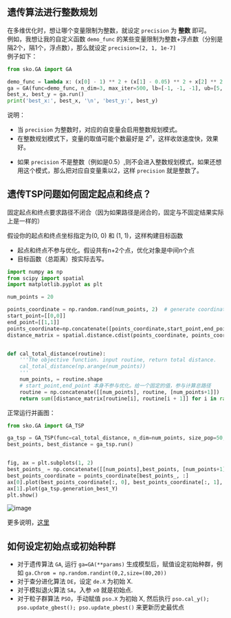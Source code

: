 
## 遗传算法进行整数规划

在多维优化时，想让哪个变量限制为整数，就设定 `precision` 为 **整数** 即可。  
例如，我想让我的自定义函数 `demo_func` 的某些变量限制为整数+浮点数（分别是隔2个，隔1个，浮点数），那么就设定 `precision=[2, 1, 1e-7]`  
例子如下：
```python
from sko.GA import GA

demo_func = lambda x: (x[0] - 1) ** 2 + (x[1] - 0.05) ** 2 + x[2] ** 2
ga = GA(func=demo_func, n_dim=3, max_iter=500, lb=[-1, -1, -1], ub=[5, 1, 1], precision=[2, 1, 1e-7])
best_x, best_y = ga.run()
print('best_x:', best_x, '\n', 'best_y:', best_y)
```

说明：
- 当 `precision` 为整数时，对应的自变量会启用整数规划模式。
- 在整数规划模式下，变量的取值可能个数最好是 $2^n$，这样收敛速度快，效果好。
<!-- - 在整数规划模式下，如果某个变量的取值可能个数不是 $2^n$，`GA` 会做这些事：
    1. 调整 `ub`，使得可能取值扩展成 $2^n$ 个
    2. 增加一个 **不等式约束** `constraint_ueq`，并使用罚函数法来处理
    3. 如果你的 **等式约束** `constraint_eq` 和 **不等式约束** `constraint_ueq` 已经很多了，更加推荐先手动做调整，以规避可能个数不是 $2^n$这种情况，毕竟太多的约束会影响性能。 -->
- 如果 `precision` 不是整数（例如是0.5）,则不会进入整数规划模式，如果还想用这个模式，那么把对应自变量乘以2，这样 `precision` 就是整数了。

## 遗传TSP问题如何固定起点和终点？
固定起点和终点要求路径不闭合（因为如果路径是闭合的，固定与不固定结果实际上是一样的）  

假设你的起点和终点坐标指定为(0, 0) 和 (1, 1)，这样构建目标函数
- 起点和终点不参与优化。假设共有n+2个点，优化对象是中间n个点
- 目标函数（总距离）按实际去写。


```python
import numpy as np
from scipy import spatial
import matplotlib.pyplot as plt

num_points = 20

points_coordinate = np.random.rand(num_points, 2)  # generate coordinate of points
start_point=[[0,0]]
end_point=[[1,1]]
points_coordinate=np.concatenate([points_coordinate,start_point,end_point])
distance_matrix = spatial.distance.cdist(points_coordinate, points_coordinate, metric='euclidean')


def cal_total_distance(routine):
    '''The objective function. input routine, return total distance.
    cal_total_distance(np.arange(num_points))
    '''
    num_points, = routine.shape
    # start_point,end_point 本身不参与优化。给一个固定的值，参与计算总路径
    routine = np.concatenate([[num_points], routine, [num_points+1]])
    return sum([distance_matrix[routine[i], routine[i + 1]] for i in range(num_points+2-1)])
```

正常运行并画图：
```python
from sko.GA import GA_TSP

ga_tsp = GA_TSP(func=cal_total_distance, n_dim=num_points, size_pop=50, max_iter=500, prob_mut=1)
best_points, best_distance = ga_tsp.run()


fig, ax = plt.subplots(1, 2)
best_points_ = np.concatenate([[num_points],best_points, [num_points+1]])
best_points_coordinate = points_coordinate[best_points_, :]
ax[0].plot(best_points_coordinate[:, 0], best_points_coordinate[:, 1], 'o-r')
ax[1].plot(ga_tsp.generation_best_Y)
plt.show()
```

![image](https://user-images.githubusercontent.com/19920283/83831463-0ac6a400-a71a-11ea-8692-beac5f465111.png)

更多说明，[这里](https://github.com/guofei9987/scikit-opt/issues/58)

## 如何设定初始点或初始种群

- 对于遗传算法 `GA`, 运行 `ga=GA(**params)` 生成模型后，赋值设定初始种群，例如 `ga.Chrom = np.random.randint(0,2,size=(80,20))`
- 对于查分进化算法 `DE`，设定 `de.X` 为初始 X.  
- 对于模拟退火算法 `SA`，入参 `x0` 就是初始点.
- 对于粒子群算法 `PSO`，手动赋值 `pso.X` 为初始 X, 然后执行 `pso.cal_y(); pso.update_gbest(); pso.update_pbest()` 来更新历史最优点
